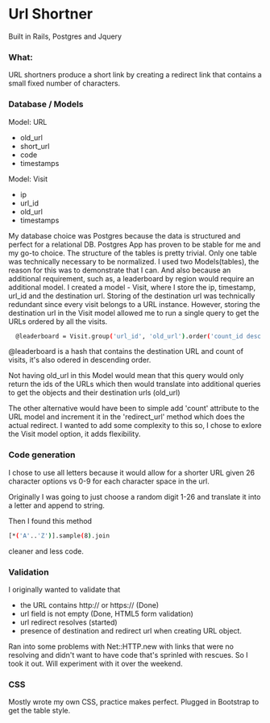 # Url Shortner

Built in Rails, Postgres and Jquery

### What:
URL shortners produce a short link by creating a redirect link that contains a small fixed number of characters.
    
### Database / Models
Model: URL 
 - old_url
 - short_url
 - code
 - timestamps
 
Model: Visit
 - ip
 - url_id
 - old_url
 - timestamps


My database choice was Postgres because the data is structured and perfect for a relational DB. Postgres App has proven to be stable for me and my go-to choice. The structure of the tables is pretty trivial. Only one table was technically necessary to be normalized.  I used two Models(tables), the reason for this was to demonstrate that I can. And also because an additional requirement, such as, a leaderboard by region would require an additional model. I created a model - Visit, where I store the ip, timestamp, url_id and the destination url. Storing of the destination url was technically redundant since every visit belongs to a URL instance. However, storing the destination url in the Visit model allowed me to run a single query to get the URLs ordered by all the visits.
 ```sh   
   @leaderboard = Visit.group('url_id', 'old_url').order('count_id desc').count('id')
  ```
@leaderboard is a hash that contains the destination URL and count of visits, it's also odered in descending order. 

Not having old_url in this Model would mean that this query would only return the ids of the URLs which then would translate into additional queries to get the objects and their destination urls (old_url)

The other alternative would have been to simple add 'count' attribute to the URL model and increment it in the 'redirect_url' method which does the actual redirect. I wanted to add some complexity to this so, I chose to exlore the Visit model option, it adds flexibility.

### Code generation 
I chose to use all letters because it would allow for a shorter URL given 26 character options vs 0-9 for each character space in the url.

Originally I was going to just choose a random digit 1-26 and translate it into a letter and append to string. 

Then I found this method 
```sh
[*('A'..'Z')].sample(8).join
```
cleaner and less code.

### Validation
I originally wanted to validate that 
- the URL contains http:// or https:// (Done)
- url field is not empty (Done, HTML5 form validation)
- url redirect resolves (started)
- presence of destination and redirect url when creating URL object.

Ran into some problems with 
Net::HTTP.new with links that were no resolving and didn't want to have code that's sprinled with rescues. So I took it out. Will experiment with it over the weekend.

### CSS
Mostly wrote my own CSS, practice makes perfect. 
Plugged in Bootstrap to get the table style. 
